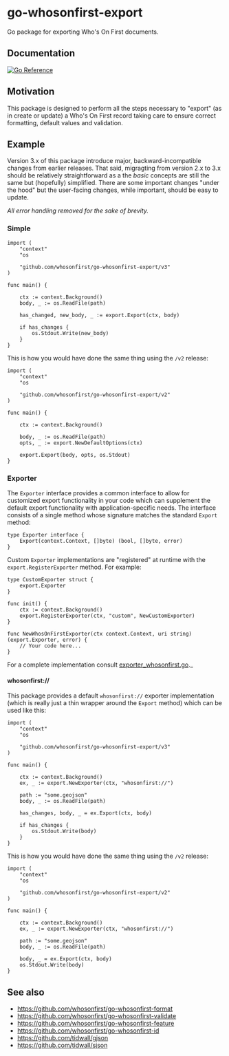 # go-whosonfirst-export

Go package for exporting Who's On First documents.

## Documentation

[![Go Reference](https://pkg.go.dev/badge/github.com/whosonfirst/go-whosonfirst-export.svg)](https://pkg.go.dev/github.com/whosonfirst/go-whosonfirst-export)

## Motivation

This package is designed to perform all the steps necessary to "export" (as in create or update) a Who's On First record taking care to ensure correct formatting, default values and validation.

## Example

Version 3.x of this package introduce major, backward-incompatible changes from earlier releases. That said, migragting from version 2.x to 3.x should be relatively straightforward as a the _basic_ concepts are still the same but (hopefully) simplified. There are some important changes "under the hood" but the user-facing changes, while important, should be easy to update.

_All error handling removed for the sake of brevity._

### Simple

```
import (
	"context"
	"os

	"github.com/whosonfirst/go-whosonfirst-export/v3"
)

func main() {

	ctx := context.Background()
	body, _ := os.ReadFile(path)

	has_changed, new_body, _ := export.Export(ctx, body)

	if has_changes {
		os.Stdout.Write(new_body)
	}
}
```

This is how you would have done the same thing using the `/v2` release:

```
import (
	"context"
	"os

	"github.com/whosonfirst/go-whosonfirst-export/v2"
)

func main() {

	ctx := context.Background()

	body, _ := os.ReadFile(path)
	opts, _ := export.NewDefaultOptions(ctx)
	
	export.Export(body, opts, os.Stdout)
}
```

### Exporter

The `Exporter` interface provides a common interface to allow for customized export functionality in your code which can supplement the default export functionality with application-specific needs. The interface consists of a single method whose signature matches the standard `Export` method:

```
type Exporter interface {
	Export(context.Context, []byte) (bool, []byte, error)
}
```

Custom `Exporter` implementations are "registered" at runtime with the `export.RegisterExporter` method. For example:

```
type CustomExporter struct {
	export.Exporter
}

func init() {
	ctx := context.Background()
	export.RegisterExporter(ctx, "custom", NewCustomExporter)
}

func NewWhosOnFirstExporter(ctx context.Context, uri string) (export.Exporter, error) {
	// Your code here...
}
```

For a complete implementation consult [exporter_whosonfirst.go](exporter_whosonfirst.go)._

#### whosonfirst://

This package provides a default `whosonfirst://` exporter implementation (which is really just a thin wrapper around the `Export` method) which can be used like this:

```
import (
	"context"
	"os

	"github.com/whosonfirst/go-whosonfirst-export/v3"
)

func main() {

	ctx := context.Background()
	ex, _ := export.NewExporter(ctx, "whosonfirst://")
	
	path := "some.geojson"     	
	body, _ := os.ReadFile(path)

	has_changes, body, _ = ex.Export(ctx, body)

	if has_changes {
		os.Stdout.Write(body)
	}
}
```

This is how you would have done the same thing using the `/v2` release:

```
import (
	"context"
	"os

	"github.com/whosonfirst/go-whosonfirst-export/v2"
)

func main() {

	ctx := context.Background()
	ex, _ := export.NewExporter(ctx, "whosonfirst://")
	
	path := "some.geojson"     	
	body, _ := os.ReadFile(path)

	body, _ = ex.Export(ctx, body)
	os.Stdout.Write(body)
}
```

## See also

* https://github.com/whosonfirst/go-whosonfirst-format
* https://github.com/whosonfirst/go-whosonfirst-validate
* https://github.com/whosonfirst/go-whosonfirst-feature
* https://github.com/whosonfirst/go-whosonfirst-id
* https://github.com/tidwall/gjson
* https://github.com/tidwall/sjson

